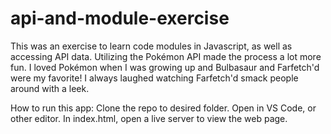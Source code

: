 # api-and-module-exercise

This was an exercise to learn code modules in Javascript, 
as well as accessing API data. Utilizing the Pokémon API
made the process a lot more fun. I loved Pokémon when I was
growing up and Bulbasaur and Farfetch'd were my favorite!
I always laughed watching Farfetch'd smack people around 
with a leek. 

How to run this app: 
Clone the repo to desired folder. 
Open in VS Code, or other editor. 
In index.html, open a live server to view the web page. 

